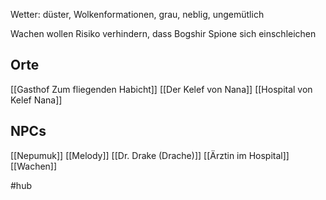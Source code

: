 Wetter: düster, Wolkenformationen, grau, neblig, ungemütlich

Wachen wollen Risiko verhindern, dass Bogshir Spione sich einschleichen

## Orte

[[Gasthof Zum fliegenden Habicht]] 
[[Der Kelef von Nana]]
[[Hospital von Kelef Nana]]


## NPCs

[[Nepumuk]] 
[[Melody]]
[[Dr. Drake (Drache)]]
[[Ärztin im Hospital]] 
[[Wachen]] 

#hub 